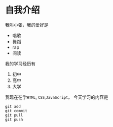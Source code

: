 # 自我介绍

我叫小张，我的爱好是
* 唱歌
* 舞蹈
* rap
* 阅读

我的学习经历有
1. 初中
2. 高中
3. 大学

我现在在学`HTML`, `CSS`,`JavaScript`。
今天学习的内容是
``` 
git add
git commit
git pull
git push
```
